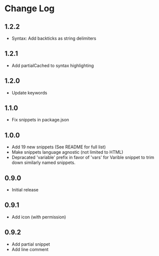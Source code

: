 # Change Log

## 1.2.2

- Syntax: Add backticks as string delimiters

## 1.2.1

- Add partialCached to syntax highlighting

## 1.2.0

- Update keywords

## 1.1.0

- Fix snippets in package.json

## 1.0.0

- Add 19 new snippets (See README for full list)
- Make snippets language agnostic (not limited to HTML)
- Depracated 'variable' prefix in favor of 'vars' for Varible snippet to trim down similarly named snippets.

## 0.9.0

- Initial release

## 0.9.1

- Add icon (with permission)

## 0.9.2

- Add partial snippet
- Add line comment
